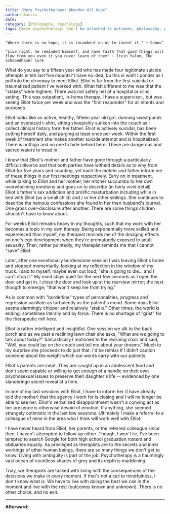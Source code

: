 ```yaml
---
title: "Mere Psychotherapy: Abandon All Hope"
author: Austin
date:
category: [Philosophy, Psychology]
tags: [mere psychotherapy, don't be attached to outcomes, philosophy, psychology]
---
```


```
"Where there is no hope, it is incumbent on us to invent it." ~ Camus"
```

```
"Live right, he reminded himself, and have faith that good things will flow from you even if you never learn of them" ~ Irvin Yalom, The Schopenhauer Cure
```

What do you say to a fifteen year old who has made four legitimate suicide attempts in teh last five mounts?  I have no idea, bu this is waht I ponder as I pull into the dirveway to meet Elliot.  Elliot is far from the first suicidal or traumatized patient I've worked with.  What felt different to me was that the "stakes" were highere.  There was not safety net of a hospital or clinc setting.  This was outpatient, in-home therapy.  I have a supervisor., but was seeing Elliot twice per week and was the "first responder" for all intents and purposes.

Elliot looks like an active, healthy, fifteen year old girl, donning sweatpands and an oversized t-shirt, sitting sheepishly sunken into the couch as I collect clinical history form her father.  Elliot is actively suicidal, has been cutting herself daily, and purging at least once per week.  Within the first week of treatment she makes another suicide attempt and is hospitalized.  There is nothign and no one to hide behind here.  These are dangerous and sacred waters to tread in.

I know that Elliot's mother and father have gone through a particularly difficult divorce and that both parties have witheld details as to why from Elliot for five years and counting, yet each the motehr and father inform me of these things in our first meetings respectively.  Early on in treatment, while talking to Elliot and her mother, her mtoher succumbs to her own overwhelming emotions and goes on to describe (in fairly vivid detail) Elliot's father's sex addiction and prolific masturbation including while in bed with Elliot (as a small child) and / or her other siblings.  She continues to describe the heinous confessions she found in her then husband's journal.  One gross over-disclosure after another.  There are some things chidren shouldn't have to know about.

For weeks Elliot remains heavy in my thoughts, such that my work with her becomes a topic in my own therapy.  Being exponentially more skilled and expereinced than myself, my therapist reminds me of the dmaging effects on one's ego development when they're prematurely exposed to adult sexuality.  Then, rather pointedly, my therapist reminds me that I cannot "save" Elliot.

Later, after one excetionally burdensome session I was leaving Elliot's home and stopped momentarily, looking at my reflection in the window of my truck.  I said to myself, maybe even out loud; "she is going to die... and I can't stop it."  My mind stays quiet for the next few seconds as I open the door and get in.  I close the door and look up at the rearview mirror; the next thougth to emerge; "that won't keep me from trying."

As is common with "borderline" types of personalities, progress and regression vacillate as turbulently as the patient's mood.  Some days Elliot seems alarmingly chipper and relatively "stable."  Other times, the world is ending; sometimes literally and by force.  There is no shortage of "grist" for the therapeutic mill here.

Elliot is rather intelligent and insightful.  One session we alk to the back porch and as we past a reclining lawn chair she asks, "What are we going to talk about today?"  Sarcastically I motioned to the reclining chair and said, "Well, you could lay on the couch and tell me about your dreams."  Much to my surprise she proceeds to do just that.  I'd be remiss if I didn't caution someone about the weight which our words carry with our patients.

Elliot's parents are inept.  They are caught up in an adolescent feud and don't seem capable or willing to get enough of a handle on their own psychosexual issues to preserve theri daughter's life -- evidenced by one slanderingn secret reveal at a time.

In one of my last sessions with Elliot, I have to inform her (I have already told the mother) that the agency I work for is closing and I will no longer be able to see her.  Elliot's verbalized disappointment wasn't a conving act as her presence is otherwise devoid of emotion.  If anything, she seemed strangely optimistic in the last few sessions.  Ultimately I make a referral to a colleague of mine in the area who I think will work well with Elliot.

I have never heard from Elliot, her parents, or the referred colleague since then.  I haven't attempted to follow up either.  Though, I won't lie, I've been tempted to search Google for both high school graduation rosters and obituaries equally.  As privileged as therapists are to the secrets and inner workings of other human beings, there are so many things we don't get to know.  Living with ambiguity is part of the job.  Psychotherapy is a hauntingly vast ocean of countless shades of grey and its depth is maddening.

Truly, we therapists are tasked with living with the consequences of the decisions we make in every moment.  If that's not a call to mindfulness, I don't know what is.  We have to live with doing the best we can in the moment and live with the rest (outcomes known and unknown).  There is no other choice, and no exit.

---

**Afterward:**